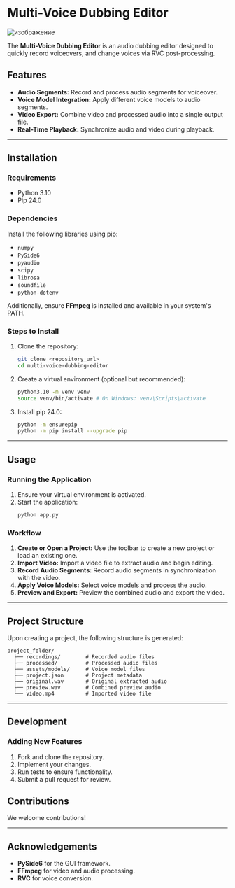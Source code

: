 # Multi-Voice Dubbing Editor

![изображение](https://github.com/user-attachments/assets/40633119-a594-41dc-b9aa-8666f408ed62)


The **Multi-Voice Dubbing Editor** is an audio dubbing editor designed to quickly record voiceovers, and change voices via RVC post-processing.

## Features

- **Audio Segments:** Record and process audio segments for voiceover.
- **Voice Model Integration:** Apply different voice models to audio segments.
- **Video Export:** Combine video and processed audio into a single output file.
- **Real-Time Playback:** Synchronize audio and video during playback.

---

## Installation

### Requirements

- Python 3.10
- Pip 24.0

### Dependencies

Install the following libraries using pip:

- `numpy`
- `PySide6`
- `pyaudio`
- `scipy`
- `librosa`
- `soundfile`
- `python-dotenv`

Additionally, ensure **FFmpeg** is installed and available in your system's PATH.

### Steps to Install

1. Clone the repository:

   ```bash
   git clone <repository_url>
   cd multi-voice-dubbing-editor
   ```

2. Create a virtual environment (optional but recommended):

   ```bash
   python3.10 -m venv venv
   source venv/bin/activate # On Windows: venv\Scripts\activate
   ```

3. Install pip 24.0:

   ```bash
   python -m ensurepip
   python -m pip install --upgrade pip
   ```
---

## Usage

### Running the Application

1. Ensure your virtual environment is activated.
2. Start the application:
   ```bash
   python app.py
   ```

### Workflow

1. **Create or Open a Project:** Use the toolbar to create a new project or load an existing one.
2. **Import Video:** Import a video file to extract audio and begin editing.
3. **Record Audio Segments:** Record audio segments in synchronization with the video.
4. **Apply Voice Models:** Select voice models and process the audio.
5. **Preview and Export:** Preview the combined audio and export the video.

---

## Project Structure

Upon creating a project, the following structure is generated:

```
project_folder/
  ├── recordings/        # Recorded audio files
  ├── processed/         # Processed audio files
  ├── assets/models/     # Voice model files
  ├── project.json       # Project metadata
  ├── original.wav       # Original extracted audio
  ├── preview.wav        # Combined preview audio
  └── video.mp4          # Imported video file
```

---

## Development

### Adding New Features

1. Fork and clone the repository.
2. Implement your changes.
3. Run tests to ensure functionality.
4. Submit a pull request for review.


## Contributions

We welcome contributions!

---

## Acknowledgements

- **PySide6** for the GUI framework.
- **FFmpeg** for video and audio processing.
- **RVC** for voice conversion.
